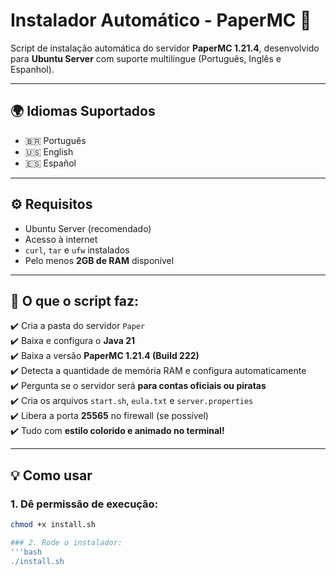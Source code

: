 # Instalador Automático - PaperMC 🧱

Script de instalação automática do servidor **PaperMC 1.21.4**, desenvolvido para **Ubuntu Server** com suporte multilíngue (Português, Inglês e Espanhol).

---

## 🌍 Idiomas Suportados

- 🇧🇷 Português
- 🇺🇸 English
- 🇪🇸 Español

---

## ⚙️ Requisitos

- Ubuntu Server (recomendado)
- Acesso à internet
- `curl`, `tar` e `ufw` instalados
- Pelo menos **2GB de RAM** disponível

---

## 🚀 O que o script faz:

✔️ Cria a pasta do servidor `Paper`  
✔️ Baixa e configura o **Java 21**  
✔️ Baixa a versão **PaperMC 1.21.4 (Build 222)**  
✔️ Detecta a quantidade de memória RAM e configura automaticamente  
✔️ Pergunta se o servidor será **para contas oficiais ou piratas**  
✔️ Cria os arquivos `start.sh`, `eula.txt` e `server.properties`  
✔️ Libera a porta **25565** no firewall (se possível)  
✔️ Tudo com **estilo colorido e animado no terminal!**

---

## 💡 Como usar

### 1. Dê permissão de execução:
```bash
chmod +x install.sh

### 2. Rode o instalador:
'''bash
./install.sh

